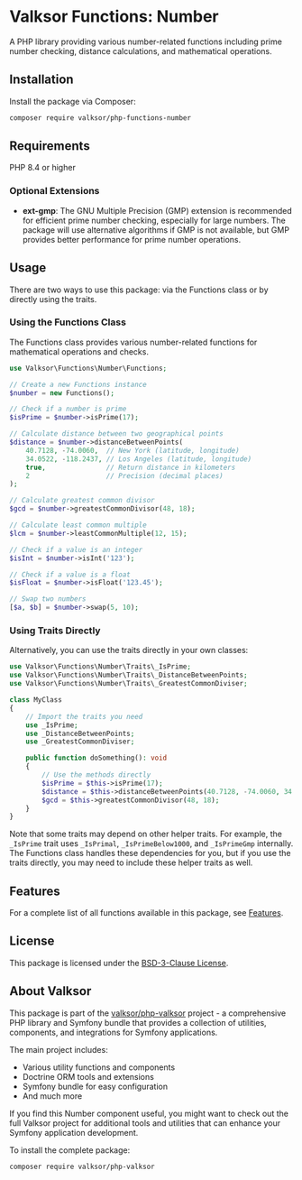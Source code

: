# Valksor Functions: Number

A PHP library providing various number-related functions including prime number checking, distance calculations, and mathematical operations.

## Installation

Install the package via Composer:

```bash
composer require valksor/php-functions-number
```

## Requirements

PHP 8.4 or higher

### Optional Extensions

- **ext-gmp**: The GNU Multiple Precision (GMP) extension is recommended for efficient prime number checking, especially for large numbers. The package will use alternative algorithms if GMP is not available, but GMP provides better performance for prime number operations.

## Usage

There are two ways to use this package: via the Functions class or by directly using the traits.

### Using the Functions Class

The Functions class provides various number-related functions for mathematical operations and checks.

```php
use Valksor\Functions\Number\Functions;

// Create a new Functions instance
$number = new Functions();

// Check if a number is prime
$isPrime = $number->isPrime(17);

// Calculate distance between two geographical points
$distance = $number->distanceBetweenPoints(
    40.7128, -74.0060,  // New York (latitude, longitude)
    34.0522, -118.2437, // Los Angeles (latitude, longitude)
    true,               // Return distance in kilometers
    2                   // Precision (decimal places)
);

// Calculate greatest common divisor
$gcd = $number->greatestCommonDivisor(48, 18);

// Calculate least common multiple
$lcm = $number->leastCommonMultiple(12, 15);

// Check if a value is an integer
$isInt = $number->isInt('123');

// Check if a value is a float
$isFloat = $number->isFloat('123.45');

// Swap two numbers
[$a, $b] = $number->swap(5, 10);
```

### Using Traits Directly

Alternatively, you can use the traits directly in your own classes:

```php
use Valksor\Functions\Number\Traits\_IsPrime;
use Valksor\Functions\Number\Traits\_DistanceBetweenPoints;
use Valksor\Functions\Number\Traits\_GreatestCommonDiviser;

class MyClass
{
    // Import the traits you need
    use _IsPrime;
    use _DistanceBetweenPoints;
    use _GreatestCommonDiviser;

    public function doSomething(): void
    {
        // Use the methods directly
        $isPrime = $this->isPrime(17);
        $distance = $this->distanceBetweenPoints(40.7128, -74.0060, 34.0522, -118.2437);
        $gcd = $this->greatestCommonDivisor(48, 18);
    }
}
```

Note that some traits may depend on other helper traits. For example, the `_IsPrime` trait uses `_IsPrimal`, `_IsPrimeBelow1000`, and `_IsPrimeGmp` internally. The Functions class handles these dependencies for you, but if you use the traits directly, you may need to include these helper traits as well.

## Features

For a complete list of all functions available in this package, see [Features](docs/features.md).

## License

This package is licensed under the [BSD-3-Clause License](LICENSE).

## About Valksor

This package is part of the [valksor/php-valksor](https://github.com/valksor/php-valksor) project - a comprehensive PHP library and Symfony bundle that provides a collection of utilities, components, and integrations for Symfony applications.

The main project includes:
- Various utility functions and components
- Doctrine ORM tools and extensions
- Symfony bundle for easy configuration
- And much more

If you find this Number component useful, you might want to check out the full Valksor project for additional tools and utilities that can enhance your Symfony application development.

To install the complete package:

```bash
composer require valksor/php-valksor
```
